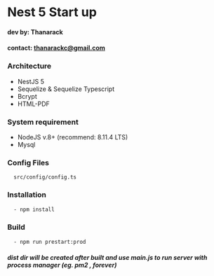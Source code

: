 # Nest 5 Start up
#### dev by: Thanarack
#### contact: thanarackc@gmail.com

### Architecture
- NestJS 5
- Sequelize & Sequelize Typescript
- Bcrypt
- HTML-PDF

### System requirement
- NodeJS v.8+ (recommend: 8.11.4 LTS)
- Mysql

### Config Files
```
  src/config/config.ts
```

### Installation
```bash
  - npm install
```

### Build
```bash
  - npm run prestart:prod
```

##### dist dir will be created after built and use main.js to run server with process manager (eg. pm2 , forever)